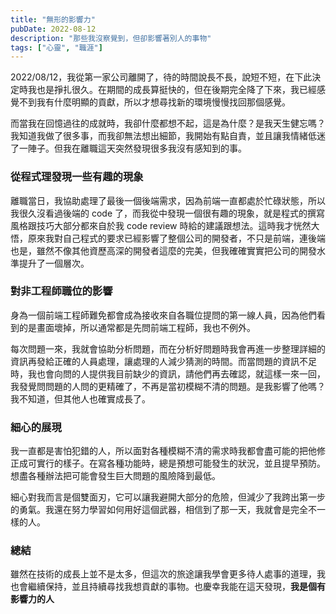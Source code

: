 ```yaml
---
title: "無形的影響力"
pubDate: 2022-08-12
description: "那些我沒察覺到，但卻影響著別人的事物"
tags: ["心靈", "職涯"]
---
```


2022/08/12，我從第一家公司離開了，待的時間說長不長，說短不短，在下此決定時我也是掙扎很久。在期間的成長算挺快的，但在後期完全降了下來，我已經感覺不到我有什麼明顯的貢獻，所以才想尋找新的環境慢慢找回那個感覺。

而當我在回憶過往的成就時，我卻什麼都想不起，這是為什麼？是我天生健忘嗎？我知道我做了很多事，而我卻無法想出細節，我開始有點自責，並且讓我情緒低迷了一陣子。但我在離職這天突然發現很多我沒有感知到的事。

### 從程式理發現一些有趣的現象

離職當日，我協助處理了最後一個後端需求，因為前端一直都處於忙碌狀態，所以我很久沒看過後端的 code 了，而我從中發現一個很有趣的現象，就是程式的撰寫風格跟技巧大部分都來自於我 code review 時給的建議跟想法。這時我才恍然大悟，原來我對自己程式的要求已經影響了整個公司的開發者，不只是前端，連後端也是，雖然不像其他資歷高深的開發者這麼的完美，但我確確實實把公司的開發水準提升了一個層次。

### 對非工程師職位的影響

身為一個前端工程師難免都會成為接收來自各職位提問的第一線人員，因為他們看到的是畫面壞掉，所以通常都是先問前端工程師，我也不例外。

每次問題一來，我就會協助分析問題，而在分析好問題時我會再進一步整理詳細的資訊再發給正確的人員處理，讓處理的人減少猜測的時間。而當問題的資訊不足時，我也會向問的人提供我目前缺少的資訊，請他們再去確認，就這樣一來一回，我發覺問問題的人問的更精確了，不再是當初模糊不清的問題。是我影響了他嗎？我不知道，但其他人也確實成長了。

### 細心的展現

我一直都是害怕犯錯的人，所以面對各種模糊不清的需求時我都會盡可能的把他修正成可實行的樣子。在寫各種功能時，總是預想可能發生的狀況，並且提早預防。想盡各種辦法把可能會發生巨大問題的風險降到最低。

細心對我而言是個雙面刃，它可以讓我避開大部分的危險，但減少了我跨出第一步的勇氣。我還在努力學習如何用好這個武器，相信到了那一天，我就會是完全不一樣的人。

### 總結

雖然在技術的成長上並不是太多，但這次的旅途讓我學會更多待人處事的道理，我也會繼續保持，並且持續尋找我想貢獻的事物。也慶幸我能在這天發現，**我是個有影響力的人**
